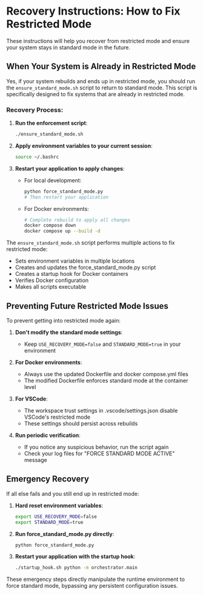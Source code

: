 # Recovery Instructions: How to Fix Restricted Mode

These instructions will help you recover from restricted mode and ensure your system stays in standard mode in the future.

## When Your System is Already in Restricted Mode

Yes, if your system rebuilds and ends up in restricted mode, you should run the `ensure_standard_mode.sh` script to return to standard mode. This script is specifically designed to fix systems that are already in restricted mode.

### Recovery Process:

1. **Run the enforcement script**:

   ```bash
   ./ensure_standard_mode.sh
   ```

2. **Apply environment variables to your current session**:

   ```bash
   source ~/.bashrc
   ```

3. **Restart your application to apply changes**:

   - For local development:

     ```bash
     python force_standard_mode.py
     # Then restart your application
     ```

   - For Docker environments:
     ```bash
     # Complete rebuild to apply all changes
     docker compose down
     docker compose up --build -d
     ```

The `ensure_standard_mode.sh` script performs multiple actions to fix restricted mode:

- Sets environment variables in multiple locations
- Creates and updates the force_standard_mode.py script
- Creates a startup hook for Docker containers
- Verifies Docker configuration
- Makes all scripts executable

## Preventing Future Restricted Mode Issues

To prevent getting into restricted mode again:

1. **Don't modify the standard mode settings**:

   - Keep `USE_RECOVERY_MODE=false` and `STANDARD_MODE=true` in your environment

2. **For Docker environments**:

   - Always use the updated Dockerfile and docker compose.yml files
   - The modified Dockerfile enforces standard mode at the container level

3. **For VSCode**:

   - The workspace trust settings in .vscode/settings.json disable VSCode's restricted mode
   - These settings should persist across rebuilds

4. **Run periodic verification**:
   - If you notice any suspicious behavior, run the script again
   - Check your log files for "FORCE STANDARD MODE ACTIVE" message

## Emergency Recovery

If all else fails and you still end up in restricted mode:

1. **Hard reset environment variables**:

   ```bash
   export USE_RECOVERY_MODE=false
   export STANDARD_MODE=true
   ```

2. **Run force_standard_mode.py directly**:

   ```bash
   python force_standard_mode.py
   ```

3. **Restart your application with the startup hook**:
   ```bash
   ./startup_hook.sh python -m orchestrator.main
   ```

These emergency steps directly manipulate the runtime environment to force standard mode, bypassing any persistent configuration issues.
